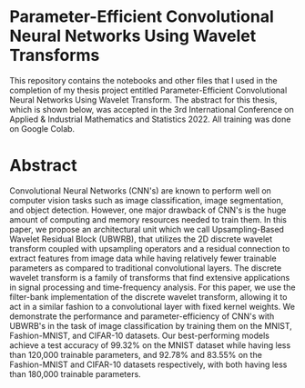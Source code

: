 # Parameter-Efficient Convolutional Neural Networks Using Wavelet Transforms
This repository contains the notebooks and other files that I used in the completion of my thesis project entitled Parameter-Efficient Convolutional Neural Networks Using Wavelet Transform. The abstract for this thesis, which is shown below, was accepted in the 3rd International Conference on Applied & Industrial Mathematics and Statistics 2022. All training was done on Google Colab.
# Abstract
Convolutional Neural Networks (CNN's) are known to perform well on computer vision tasks such as image classification, image segmentation, and object detection. However, one major drawback of CNN's is the huge amount of computing and memory resources needed to train them. In this paper, we propose an architectural unit which we call Upsampling-Based Wavelet Residual Block (UBWRB), that utilizes the 2D discrete wavelet transform coupled with upsampling operators and a residual connection to extract features from image data while having relatively fewer trainable parameters as compared to traditional convolutional layers. The discrete wavelet transform is a family of transforms that find extensive applications in signal processing and time-frequency analysis. For this paper, we use the filter-bank implementation of the discrete wavelet transform, allowing it to act in a similar fashion to a convolutional layer with fixed kernel weights. We demonstrate the performance and parameter-efficiency of CNN's with UBWRB's in the task of image classification by training them on the MNIST, Fashion-MNIST, and CIFAR-10 datasets. Our best-performing models achieve a test accuracy of 99.32\% on the MNIST dataset while having less than 120,000 trainable parameters, and 92.78\% and 83.55\% on the Fashion-MNIST and CIFAR-10 datasets respectively, with both having less than 180,000 trainable parameters. 
